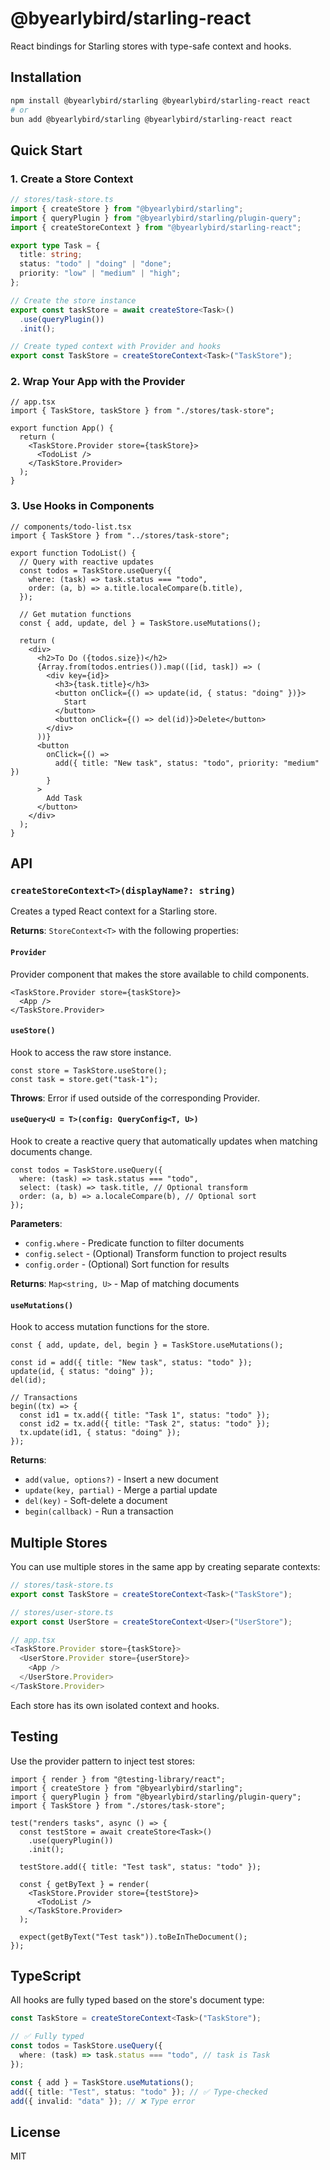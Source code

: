 # @byearlybird/starling-react

React bindings for Starling stores with type-safe context and hooks.

## Installation

```bash
npm install @byearlybird/starling @byearlybird/starling-react react
# or
bun add @byearlybird/starling @byearlybird/starling-react react
```

## Quick Start

### 1. Create a Store Context

```typescript
// stores/task-store.ts
import { createStore } from "@byearlybird/starling";
import { queryPlugin } from "@byearlybird/starling/plugin-query";
import { createStoreContext } from "@byearlybird/starling-react";

export type Task = {
  title: string;
  status: "todo" | "doing" | "done";
  priority: "low" | "medium" | "high";
};

// Create the store instance
export const taskStore = await createStore<Task>()
  .use(queryPlugin())
  .init();

// Create typed context with Provider and hooks
export const TaskStore = createStoreContext<Task>("TaskStore");
```

### 2. Wrap Your App with the Provider

```tsx
// app.tsx
import { TaskStore, taskStore } from "./stores/task-store";

export function App() {
  return (
    <TaskStore.Provider store={taskStore}>
      <TodoList />
    </TaskStore.Provider>
  );
}
```

### 3. Use Hooks in Components

```tsx
// components/todo-list.tsx
import { TaskStore } from "../stores/task-store";

export function TodoList() {
  // Query with reactive updates
  const todos = TaskStore.useQuery({
    where: (task) => task.status === "todo",
    order: (a, b) => a.title.localeCompare(b.title),
  });

  // Get mutation functions
  const { add, update, del } = TaskStore.useMutations();

  return (
    <div>
      <h2>To Do ({todos.size})</h2>
      {Array.from(todos.entries()).map(([id, task]) => (
        <div key={id}>
          <h3>{task.title}</h3>
          <button onClick={() => update(id, { status: "doing" })}>
            Start
          </button>
          <button onClick={() => del(id)}>Delete</button>
        </div>
      ))}
      <button
        onClick={() =>
          add({ title: "New task", status: "todo", priority: "medium" })
        }
      >
        Add Task
      </button>
    </div>
  );
}
```

## API

### `createStoreContext<T>(displayName?: string)`

Creates a typed React context for a Starling store.

**Returns**: `StoreContext<T>` with the following properties:

#### `Provider`

Provider component that makes the store available to child components.

```tsx
<TaskStore.Provider store={taskStore}>
  <App />
</TaskStore.Provider>
```

#### `useStore()`

Hook to access the raw store instance.

```tsx
const store = TaskStore.useStore();
const task = store.get("task-1");
```

**Throws**: Error if used outside of the corresponding Provider.

#### `useQuery<U = T>(config: QueryConfig<T, U>)`

Hook to create a reactive query that automatically updates when matching documents change.

```tsx
const todos = TaskStore.useQuery({
  where: (task) => task.status === "todo",
  select: (task) => task.title, // Optional transform
  order: (a, b) => a.localeCompare(b), // Optional sort
});
```

**Parameters**:
- `config.where` - Predicate function to filter documents
- `config.select` - (Optional) Transform function to project results
- `config.order` - (Optional) Sort function for results

**Returns**: `Map<string, U>` - Map of matching documents

#### `useMutations()`

Hook to access mutation functions for the store.

```tsx
const { add, update, del, begin } = TaskStore.useMutations();

const id = add({ title: "New task", status: "todo" });
update(id, { status: "doing" });
del(id);

// Transactions
begin((tx) => {
  const id1 = tx.add({ title: "Task 1", status: "todo" });
  const id2 = tx.add({ title: "Task 2", status: "todo" });
  tx.update(id1, { status: "doing" });
});
```

**Returns**:
- `add(value, options?)` - Insert a new document
- `update(key, partial)` - Merge a partial update
- `del(key)` - Soft-delete a document
- `begin(callback)` - Run a transaction

## Multiple Stores

You can use multiple stores in the same app by creating separate contexts:

```typescript
// stores/task-store.ts
export const TaskStore = createStoreContext<Task>("TaskStore");

// stores/user-store.ts
export const UserStore = createStoreContext<User>("UserStore");

// app.tsx
<TaskStore.Provider store={taskStore}>
  <UserStore.Provider store={userStore}>
    <App />
  </UserStore.Provider>
</TaskStore.Provider>
```

Each store has its own isolated context and hooks.

## Testing

Use the provider pattern to inject test stores:

```tsx
import { render } from "@testing-library/react";
import { createStore } from "@byearlybird/starling";
import { queryPlugin } from "@byearlybird/starling/plugin-query";
import { TaskStore } from "./stores/task-store";

test("renders tasks", async () => {
  const testStore = await createStore<Task>()
    .use(queryPlugin())
    .init();

  testStore.add({ title: "Test task", status: "todo" });

  const { getByText } = render(
    <TaskStore.Provider store={testStore}>
      <TodoList />
    </TaskStore.Provider>
  );

  expect(getByText("Test task")).toBeInTheDocument();
});
```

## TypeScript

All hooks are fully typed based on the store's document type:

```typescript
const TaskStore = createStoreContext<Task>("TaskStore");

// ✅ Fully typed
const todos = TaskStore.useQuery({
  where: (task) => task.status === "todo", // task is Task
});

const { add } = TaskStore.useMutations();
add({ title: "Test", status: "todo" }); // ✅ Type-checked
add({ invalid: "data" }); // ❌ Type error
```

## License

MIT
